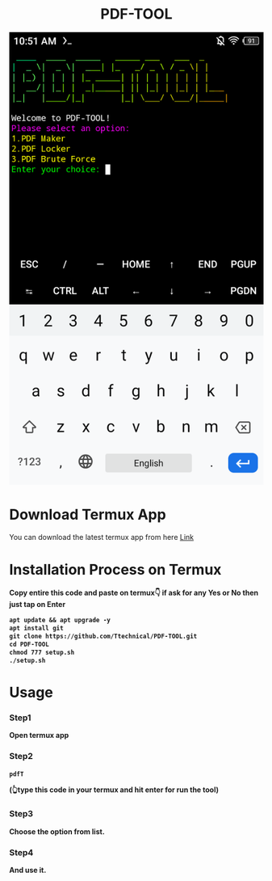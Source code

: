 <h1 align="center">PDF-TOOL<br>
</h1>
<img src="PDF-TOOL.png" alt="PDF-TOOL" class="center">

#
#
# Download Termux App 
You can download the latest termux app from here <a href="https://f-droid.org/en/packages/com.termux/">Link</a>

# Installation Process on Termux
<b>Copy entire this code and paste on termux👇 if ask for any Yes or No then just tap on Enter<b>
```shell
apt update && apt upgrade -y
apt install git
git clone https://github.com/Ttechnical/PDF-TOOL.git
cd PDF-TOOL 
chmod 777 setup.sh
./setup.sh
```
# Usage
### Step1
Open termux app
### Step2
```bash
pdfT
```
(👆type this code in your termux and hit enter for run the tool)

### Step3
Choose the option from list.
### Step4
And use it.
